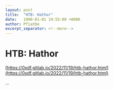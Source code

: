 ```yaml
---
layout: post
title:  "HTB: Hathor"
date:   1990-01-01 19:55:00 +0000
author: PfiatDe
excerpt_separator: <!--more-->
---
```


# HTB: Hathor
[https://0xdf.gitlab.io/2022/11/19/htb-hathor.html](https://0xdf.gitlab.io/2022/11/19/htb-hathor.html)

...
<!--more-->
